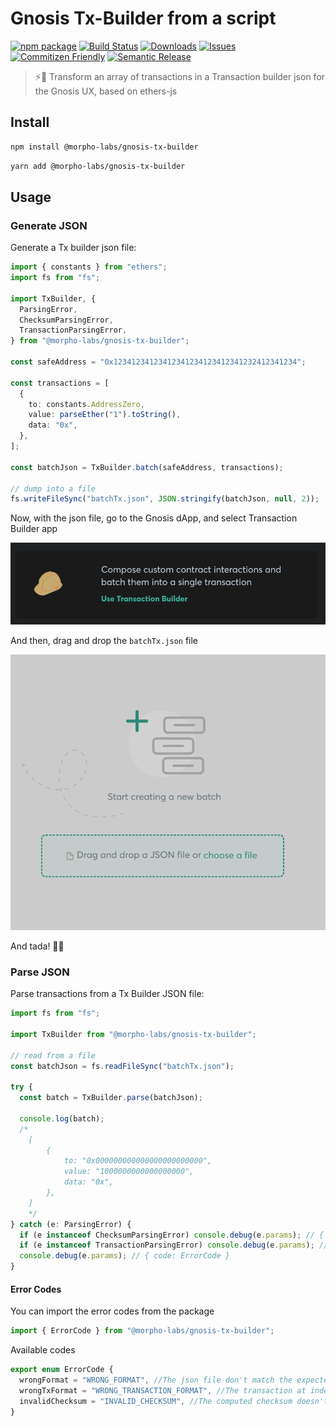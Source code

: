 # Gnosis Tx-Builder from a script

[![npm package][npm-img]][npm-url]
[![Build Status][build-img]][build-url]
[![Downloads][downloads-img]][downloads-url]
[![Issues][issues-img]][issues-url]
[![Commitizen Friendly][commitizen-img]][commitizen-url]
[![Semantic Release][semantic-release-img]][semantic-release-url]

> ⚡🚀 Transform an array of transactions in a Transaction builder json for the Gnosis UX, based on ethers-js

## Install

```bash
npm install @morpho-labs/gnosis-tx-builder
```

```bash
yarn add @morpho-labs/gnosis-tx-builder
```

## Usage

### Generate JSON

Generate a Tx builder json file:

```typescript
import { constants } from "ethers";
import fs from "fs";

import TxBuilder, {
  ParsingError,
  ChecksumParsingError,
  TransactionParsingError,
} from "@morpho-labs/gnosis-tx-builder";

const safeAddress = "0x12341234123412341234123412341232412341234";

const transactions = [
  {
    to: constants.AddressZero,
    value: parseEther("1").toString(),
    data: "0x",
  },
];

const batchJson = TxBuilder.batch(safeAddress, transactions);

// dump into a file
fs.writeFileSync("batchTx.json", JSON.stringify(batchJson, null, 2));
```

Now, with the json file, go to the Gnosis dApp, and select Transaction Builder app

[![Transaction builder][txbuilder-img]][gnosis-url]

And then, drag and drop the `batchTx.json` file

![img.png](img/dnd.png)

And tada! 🎉🎉

### Parse JSON

Parse transactions from a Tx Builder JSON file:

```typescript
import fs from "fs";

import TxBuilder from "@morpho-labs/gnosis-tx-builder";

// read from a file
const batchJson = fs.readFileSync("batchTx.json");

try {
  const batch = TxBuilder.parse(batchJson);

  console.log(batch);
  /*
    [
        {
            to: "0x000000000000000000000000",
            value: "1000000000000000000",
            data: "0x",
        },
    ]
    */
} catch (e: ParsingError) {
  if (e instanceof ChecksumParsingError) console.debug(e.params); // { code: ErrorCode; expected: string; computed: string }
  if (e instanceof TransactionParsingError) console.debug(e.params); // { code: ErrorCode; index: number; parameter?: string }
  console.debug(e.params); // { code: ErrorCode }
}
```

#### Error Codes

You can import the error codes from the package

```typescript
import { ErrorCode } from "@morpho-labs/gnosis-tx-builder";
```

Available codes

```typescript
export enum ErrorCode {
  wrongFormat = "WRONG_FORMAT", //The json file don't match the expected format ({ meta:..., transactions: [...] })
  wrongTxFormat = "WRONG_TRANSACTION_FORMAT", //The transaction at index `index` doesn't match the expected format (not an object or parameter `parameter` doesn't have the right type)
  invalidChecksum = "INVALID_CHECKSUM", //The computed checksum doesn't match the expected one (the one in the file)
}
```

[txbuilder-img]: img/tx-builder.png
[gnosis-url]: https://gnosis-safe.io/app
[build-img]: https://github.com/morpho-labs/gnosis-tx-builder/actions/workflows/release.yml/badge.svg
[build-url]: https://github.com/morpho-labs/gnosis-tx-builder/actions/workflows/release.yml
[downloads-img]: https://img.shields.io/npm/dt/@morpho-labs/gnosis-tx-builder
[downloads-url]: https://www.npmtrends.com/@morpho-labs/gnosis-tx-builder
[npm-img]: https://img.shields.io/npm/v/@morpho-labs/gnosis-tx-builder
[npm-url]: https://www.npmjs.com/package/@morpho-labs/gnosis-tx-builder
[issues-img]: https://img.shields.io/github/issues/morpho-labs/gnosis-tx-builder
[issues-url]: https://github.com/morpho-labs/gnosis-tx-builder/issues
[codecov-img]: https://codecov.io/gh/morpho-labs/gnosis-tx-builder/branch/main/graph/badge.svg
[codecov-url]: https://codecov.io/gh/morpho-labs/gnosis-tx-builder
[semantic-release-img]: https://img.shields.io/badge/%20%20%F0%9F%93%A6%F0%9F%9A%80-semantic--release-e10079.svg
[semantic-release-url]: https://github.com/semantic-release/semantic-release
[commitizen-img]: https://img.shields.io/badge/commitizen-friendly-brightgreen.svg
[commitizen-url]: http://commitizen.github.io/cz-cli/
